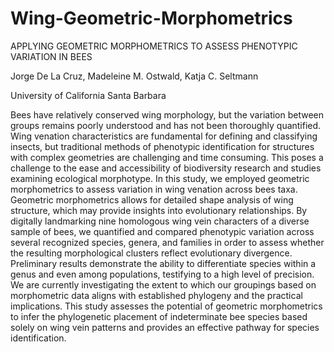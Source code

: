 # Wing-Geometric-Morphometrics
APPLYING GEOMETRIC MORPHOMETRICS TO ASSESS PHENOTYPIC VARIATION IN BEES

Jorge De La Cruz, Madeleine M. Ostwald, Katja C. Seltmann 

University of California Santa Barbara

Bees have relatively conserved wing morphology, but the variation between groups remains poorly understood and has not been thoroughly quantified. Wing venation characteristics are fundamental for defining and classifying insects, but traditional methods of phenotypic identification for structures with complex geometries are challenging and time consuming. This poses a challenge to the ease and accessibility of biodiversity research and studies examining ecological morphotype. In this study, we employed geometric morphometrics to assess variation in wing venation across bees taxa. Geometric morphometrics allows for detailed shape analysis of wing structure, which may provide insights into evolutionary relationships. By digitally landmarking nine homologous wing vein characters of a diverse sample of bees, we quantified and compared phenotypic variation across several recognized species, genera, and families in order to assess whether the resulting morphological clusters reflect evolutionary divergence. Preliminary results demonstrate the ability to differentiate species within a genus and even among populations, testifying to a high level of precision. We are currently investigating the extent to which our groupings based on morphometric data aligns with established phylogeny and the practical implications. This study assesses the potential of geometric morphometrics to infer the phylogenetic placement of indeterminate bee species based solely on wing vein patterns and provides an effective pathway for species identification.
